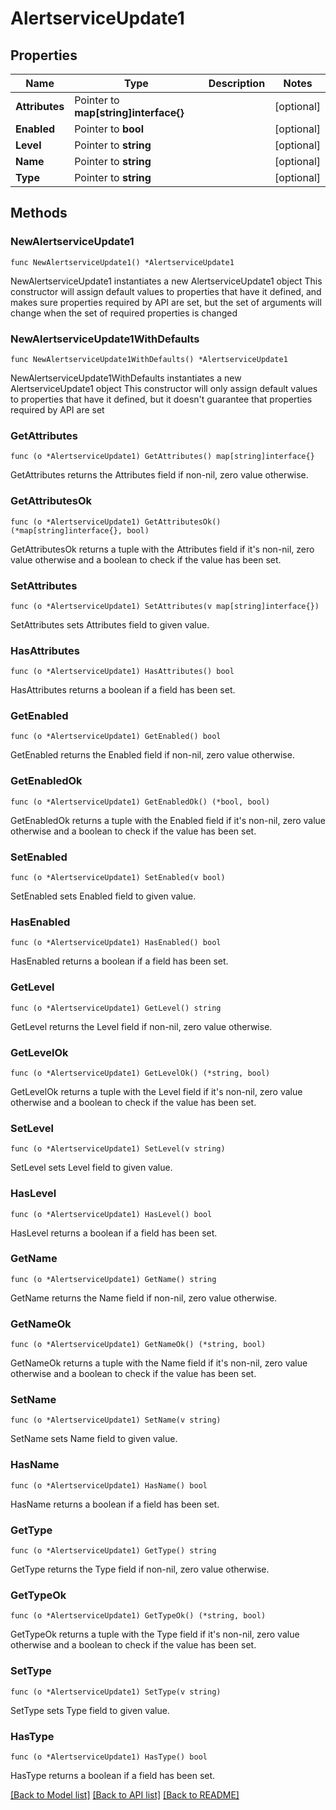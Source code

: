 # AlertserviceUpdate1

## Properties

Name | Type | Description | Notes
------------ | ------------- | ------------- | -------------
**Attributes** | Pointer to **map[string]interface{}** |  | [optional] 
**Enabled** | Pointer to **bool** |  | [optional] 
**Level** | Pointer to **string** |  | [optional] 
**Name** | Pointer to **string** |  | [optional] 
**Type** | Pointer to **string** |  | [optional] 

## Methods

### NewAlertserviceUpdate1

`func NewAlertserviceUpdate1() *AlertserviceUpdate1`

NewAlertserviceUpdate1 instantiates a new AlertserviceUpdate1 object
This constructor will assign default values to properties that have it defined,
and makes sure properties required by API are set, but the set of arguments
will change when the set of required properties is changed

### NewAlertserviceUpdate1WithDefaults

`func NewAlertserviceUpdate1WithDefaults() *AlertserviceUpdate1`

NewAlertserviceUpdate1WithDefaults instantiates a new AlertserviceUpdate1 object
This constructor will only assign default values to properties that have it defined,
but it doesn't guarantee that properties required by API are set

### GetAttributes

`func (o *AlertserviceUpdate1) GetAttributes() map[string]interface{}`

GetAttributes returns the Attributes field if non-nil, zero value otherwise.

### GetAttributesOk

`func (o *AlertserviceUpdate1) GetAttributesOk() (*map[string]interface{}, bool)`

GetAttributesOk returns a tuple with the Attributes field if it's non-nil, zero value otherwise
and a boolean to check if the value has been set.

### SetAttributes

`func (o *AlertserviceUpdate1) SetAttributes(v map[string]interface{})`

SetAttributes sets Attributes field to given value.

### HasAttributes

`func (o *AlertserviceUpdate1) HasAttributes() bool`

HasAttributes returns a boolean if a field has been set.

### GetEnabled

`func (o *AlertserviceUpdate1) GetEnabled() bool`

GetEnabled returns the Enabled field if non-nil, zero value otherwise.

### GetEnabledOk

`func (o *AlertserviceUpdate1) GetEnabledOk() (*bool, bool)`

GetEnabledOk returns a tuple with the Enabled field if it's non-nil, zero value otherwise
and a boolean to check if the value has been set.

### SetEnabled

`func (o *AlertserviceUpdate1) SetEnabled(v bool)`

SetEnabled sets Enabled field to given value.

### HasEnabled

`func (o *AlertserviceUpdate1) HasEnabled() bool`

HasEnabled returns a boolean if a field has been set.

### GetLevel

`func (o *AlertserviceUpdate1) GetLevel() string`

GetLevel returns the Level field if non-nil, zero value otherwise.

### GetLevelOk

`func (o *AlertserviceUpdate1) GetLevelOk() (*string, bool)`

GetLevelOk returns a tuple with the Level field if it's non-nil, zero value otherwise
and a boolean to check if the value has been set.

### SetLevel

`func (o *AlertserviceUpdate1) SetLevel(v string)`

SetLevel sets Level field to given value.

### HasLevel

`func (o *AlertserviceUpdate1) HasLevel() bool`

HasLevel returns a boolean if a field has been set.

### GetName

`func (o *AlertserviceUpdate1) GetName() string`

GetName returns the Name field if non-nil, zero value otherwise.

### GetNameOk

`func (o *AlertserviceUpdate1) GetNameOk() (*string, bool)`

GetNameOk returns a tuple with the Name field if it's non-nil, zero value otherwise
and a boolean to check if the value has been set.

### SetName

`func (o *AlertserviceUpdate1) SetName(v string)`

SetName sets Name field to given value.

### HasName

`func (o *AlertserviceUpdate1) HasName() bool`

HasName returns a boolean if a field has been set.

### GetType

`func (o *AlertserviceUpdate1) GetType() string`

GetType returns the Type field if non-nil, zero value otherwise.

### GetTypeOk

`func (o *AlertserviceUpdate1) GetTypeOk() (*string, bool)`

GetTypeOk returns a tuple with the Type field if it's non-nil, zero value otherwise
and a boolean to check if the value has been set.

### SetType

`func (o *AlertserviceUpdate1) SetType(v string)`

SetType sets Type field to given value.

### HasType

`func (o *AlertserviceUpdate1) HasType() bool`

HasType returns a boolean if a field has been set.


[[Back to Model list]](../README.md#documentation-for-models) [[Back to API list]](../README.md#documentation-for-api-endpoints) [[Back to README]](../README.md)



